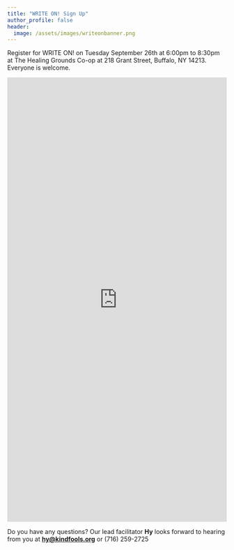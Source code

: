 ```yaml
---
title: "WRITE ON! Sign Up"
author_profile: false
header:
  image: /assets/images/writeonbanner.png
---
```


Register for WRITE ON! on Tuesday September 26th at 6:00pm to 8:30pm
at The Healing Grounds Co-op at 218 Grant Street, Buffalo, NY 14213.
Everyone is welcome.

<iframe src="https://docs.google.com/forms/d/e/1FAIpQLSek_PrcGqo_f9EajHCTh6m_Bg7T76rrjXrG3EChmPoMTyvUvg/viewform?embedded=true&usp=pp_url&entry.1094639681=Tues+Sept+26th+at+6:00pm+at+Healing+Grounds" width="100%" height="1020" frameborder="0" marginheight="0" marginwidth="0" onload = "window.parent.scrollTo(0,0)">Loading…</iframe>

Do you have any questions? Our lead facilitator **Hy** looks forward to hearing from you at **[hy@kindfools.org](mailto:hy@kindfools.org)** or (716) 259-2725
